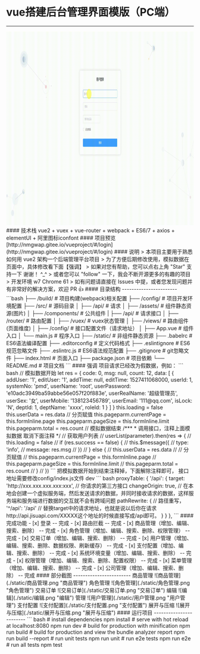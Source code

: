 # vue搭建后台管理界面模版（PC端）
------------------------
<img src="./static/gif.gif" width="100%" height="519px"/>  
#### 技术栈
vue2 + vuex + vue-router + webpack + ES6/7 + axios + elementUI + 阿里图标iconfont
#### 项目预览
[http://nmgwap.gitee.io/vueproject/#/login](http://nmgwap.gitee.io/vueproject/#/login)
#### 说明
>  本项目主要用于熟悉如何用 vue2 架构一个后端管理平台项目
>  为了方便后期修改使用，模拟数据在页面中，具体修改看下面【强调】
>  如果对您有帮助，您可以点右上角 "Star" 支持一下 谢谢！ ^_^
>  或者您可以 "follow" 一下，我会不断开源更多的有趣的项目
>  开发环境 w7  Chrome 61
>  如有问题请直接在 Issues 中提，或者您发现问题并有非常好的解决方案，欢迎 PR 👍
#### 目录结构
-----------------------
```bash
├── /build/          # 项目构建(webpack)相关配置
├── /config/         # 项目开发环境配置
├── /src/            # 源码目录
│ ├── /api/          # 请求
│ ├── /assets/       # 组件静态资源(图片)
│ ├── /components/   # 公共组件
| ├── /api/          # 请求接口
│ ├── /router/       # 路由配置
│ ├── /vuex/         # vuex状态管理
│ ├── /views/        # 路由组件(页面维度)
│ ├── /config/       # 接口配置文件（请求地址）
│ ├── App.vue        # 组件入口
│ └── main.js        # 程序入口
├── /static/         # 非组件静态资源
├── .babelrc         # ES6语法编译配置
├── .editorconfig    # 定义代码格式
├── .eslintignore    # ES6规范忽略文件
├── .eslintrc.js     # ES6语法规范配置
├── .gitignore       # git忽略文件
├── index.html       # 页面入口
├── package.json     # 项目依赖
└── README.md        # 项目文档
```
#### 强调
项目请求已经改为假数据，例如：
``` bash
// 模拟数据开始
      let res = {
        code: 0,
        msg: null,
        count: 12,
        data: [
          {
            addUser: '1',
            editUser: '1',
            addTime: null,
            editTime: 1527411068000,
            userId: 1,
            systemNo: 'pmd',
            userName: 'root',
            userPassword: 'e10adc3949ba59abbe56e057f20f883e',
            userRealName: '超级管理员',
            userSex: '女',
            userMobile: '138123456789',
            userEmail: '111@qq.com',
            isLock: 'N',
            deptId: 1,
            deptName: 'xxxx',
            roleId: 1
          }
        ]
      }
      this.loading = false
      this.userData = res.data
      // 分页赋值
      this.pageparm.currentPage = this.formInline.page
      this.pageparm.pageSize = this.formInline.limit
      this.pageparm.total = res.count
      // 模拟数据结束
      /***
       * 调用接口，注释上面模拟数据 取消下面注释
       */
      // 获取用户列表
      // userList(parameter).then(res => {
      //   this.loading = false
      //   if (res.success == false) {
      //     this.$message({
      //       type: 'info',
      //       message: res.msg
      //     })
      //   } else {
      //     this.userData = res.data
      //     // 分页赋值
      //     this.pageparm.currentPage = this.formInline.page
      //     this.pageparm.pageSize = this.formInline.limit
      //     this.pageparm.total = res.count
      //   }
      // })
```
把模拟数据开始到结束注释掉，下面解除注释即可，
接口地址需要修改config/index.js文件 dev
``` bash
proxyTable: {
    '/api': {
        target: 'http://xxx.xxx.xxx.xxx:xxx', // 你请求的第三方接口
        changeOrigin: true, // 在本地会创建一个虚拟服务端，然后发送请求的数据，并同时接收请求的数据，这样服务端和服务端进行数据的交互就不会有跨域问题
        pathRewrite: { // 路径重写，
            '^/api': '/api' // 替换target中的请求地址，也就是说以后你在请求http://api.jisuapi.com/XXXXX这个地址的时候直接写成/api即可。
        }
    }
},
```
#### 完成功能
- [x] 登录 -- 完成
- [x] 路由拦截 -- 完成
- [x] 商品管理（增加、编辑、搜索、删除） -- 完成
- [x] 角色管理（增加、编辑、搜索、删除、权限管理） -- 完成
- [x] 交易订单（增加、编辑、搜索、删除） -- 完成
- [x] 用户管理（增加、编辑、搜索、删除、数据权限、刷新缓存） -- 完成
- [x] 支付配置（增加、编辑、搜索、删除） -- 完成
- [x] 系统环境变量（增加、编辑、搜索、删除） -- 完成
- [x] 权限管理（增加、编辑、搜索、删除、配置权限） -- 完成
- [x] 菜单管理（增加、编辑、搜索、删除） -- 完成
- [x] 公司管理（增加、编辑、搜索、删除） -- 完成
#### 部分截图
------------------------
商品管理
![商品管理](./static/商品管理.png "商品管理")
角色管理
![角色管理](./static/角色管理.png "角色管理")
交易订单
![交易订单](./static/交易订单.png "交易订单")
编辑
![编辑](./static/编辑.png "编辑")
管理
![用户管理](./static/用户管理.png "用户管理")
支付配置
![支付配置](./static/支付配置.png "支付配置")
展开与压缩
![展开与压缩](./static/展开与压缩.png "展开与压缩")
#### 运行项目
------------------------
``` bash
# install dependencies
npm install
# serve with hot reload at localhost:8080
npm run dev
# build for production with minification
npm run build
# build for production and view the bundle analyzer report
npm run build --report
# run unit tests
npm run unit
# run e2e tests
npm run e2e
# run all tests
npm test